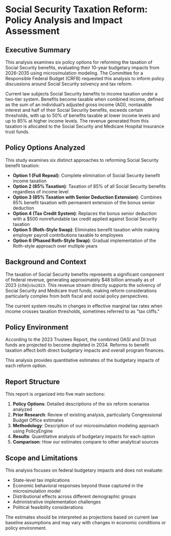 # Social Security Taxation Reform: Policy Analysis and Impact Assessment

## Executive Summary

This analysis examines six policy options for reforming the taxation of Social Security benefits, evaluating their 10-year budgetary impacts from 2026-2035 using microsimulation modeling. The Committee for a Responsible Federal Budget (CRFB) requested this analysis to inform policy discussions around Social Security solvency and tax reform.

Current law subjects Social Security benefits to income taxation under a two-tier system. Benefits become taxable when combined income, defined as the sum of an individual’s adjusted gross income (AGI), nontaxable interest and half of their Social Security benefits, exceeds certain thresholds, with up to 50% of benefits taxable at lower income levels and up to 85% at higher income levels. The revenue generated from this taxation is allocated to the Social Security and Medicare Hospital Insurance trust funds.

## Policy Options Analyzed

This study examines six distinct approaches to reforming Social Security benefit taxation:

- **Option 1 (Full Repeal)**: Complete elimination of Social Security benefit income taxation
- **Option 2 (85% Taxation)**: Taxation of 85% of all Social Security benefits regardless of income level
- **Option 3 (85% Taxation with Senior Deduction Extension)**: Combines 85% benefit taxation with permanent extension of the bonus senior deduction
- **Option 4 (Tax Credit System)**: Replaces the bonus senior deduction with a $500 nonrefundable tax credit applied against Social Security taxation
- **Option 5 (Roth-Style Swap)**: Eliminates benefit taxation while making employer payroll contributions taxable to employees
- **Option 6 (Phased Roth-Style Swap)**: Gradual implementation of the Roth-style approach over multiple years

## Background and Context

The taxation of Social Security benefits represents a significant component of federal revenue, generating approximately $48 billion annually as of 2023 {cite}`cbo2023`. This revenue stream directly supports the solvency of Social Security and Medicare trust funds, making reform considerations particularly complex from both fiscal and social policy perspectives.

The current system results in changes in effective marginal tax rates when income crosses taxation thresholds, sometimes referred to as "tax cliffs."

## Policy Environment

According to the 2023 Trustees Report, the combined OASI and DI trust funds are projected to become depleted in 2034. Reforms to benefit taxation affect both direct budgetary impacts and overall program finances.

This analysis provides quantitative estimates of the budgetary impacts of each reform option.

## Report Structure

This report is organized into five main sections:

1. **Policy Options**: Detailed descriptions of the six reform scenarios analyzed
2. **Prior Research**: Review of existing analysis, particularly Congressional Budget Office estimates
3. **Methodology**: Description of our microsimulation modeling approach using PolicyEngine
4. **Results**: Quantitative analysis of budgetary impacts for each option
5. **Comparison**: How our estimates compare to other analytical sources

## Scope and Limitations

This analysis focuses on federal budgetary impacts and does not evaluate:
- State-level tax implications
- Economic behavioral responses beyond those captured in the microsimulation model
- Distributional effects across different demographic groups
- Administrative implementation challenges
- Political feasibility considerations

The estimates should be interpreted as projections based on current law baseline assumptions and may vary with changes in economic conditions or policy environment.